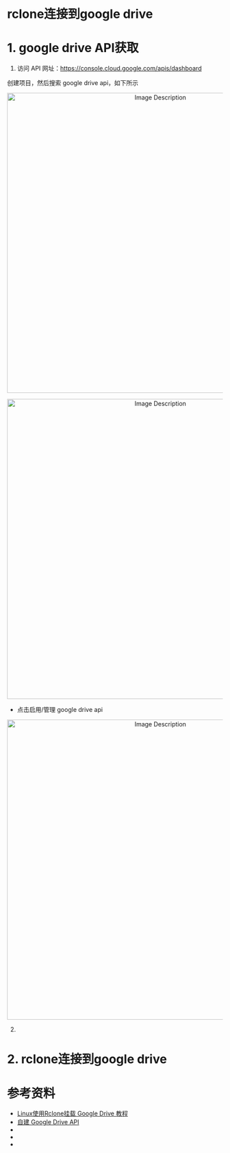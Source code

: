 # rclone连接到google drive

# 1. google drive API获取

1. 访问 API 网址：https://console.cloud.google.com/apis/dashboard

创建项目，然后搜索 google drive api，如下所示

<p align="center">
<img src="https://19640810.xyz/05_image/01_imageHost/20250426-211309.png" alt="Image Description" width="700">
</p>

<p align="center">
<img src="https://19640810.xyz/05_image/01_imageHost/20250426-211352.png" alt="Image Description" width="700">
</p>

- 点击启用/管理 google drive api

<p align="center">
<img src="https://19640810.xyz/05_image/01_imageHost/20250426-211412.png" alt="Image Description" width="700">
</p>



2. 







# 2. rclone连接到google drive






# 参考资料
- [Linux使用Rclone挂载 Google Drive 教程](https://aduan.cc/archives/20/)
- [自建 Google Drive API](https://docs.zfile.vip/advanced/google-drive-api/)
- []()
- []()
- []()

